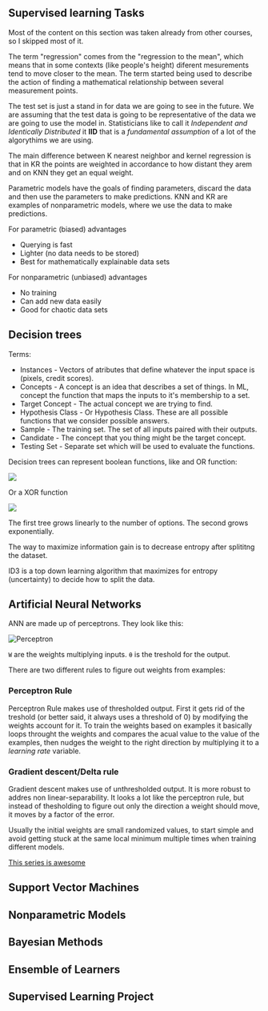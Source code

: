
## Supervised learning Tasks

Most of the content on this section was taken already from other courses, so I skipped most of it.

The term "regression" comes from the "regression to the mean", which means that in some contexts (like people's height) diferent mesurements tend to move closer to the mean. The term started being used to describe the action of finding a mathematical relationship  between several measurement points.

The test set is just a stand in for data we are going to see in the future. We are assuming that the test data is going to be representative of the data we are going to use the model in. Statisticians like to call it *Independent and Identically Distributed* it **IID** that is a *fundamental assumption* of a lot of the algorythims we are using.

The main difference between K nearest neighbor and kernel regression is that in KR the points are weighted in accordance to how distant they arem and on KNN they get an equal weight.

Parametric models have the goals of finding parameters, discard the data and then use the parameters to make predictions. KNN and KR are examples of nonparametric models, where we use the data to make predictions.

For parametric (biased) advantages
- Querying is fast
- Lighter (no data needs to be stored)
- Best for mathematically explainable data sets

For nonparametric (unbiased) advantages
- No training
- Can add new data easily
- Good for chaotic data sets

## Decision trees

Terms: 

- Instances - Vectors of atributes that define whatever the input space is (pixels, credit scores).
- Concepts - A concept is an idea that describes a set of things. In ML, concept the function that maps the inputs to it's membership to a set.
- Target Concept - The actual concept we are trying to find.
- Hypothesis Class - Or Hypothesis Class. These are all possible functions that we consider possible answers.
- Sample - The training set. The set of all inputs paired with their outputs.
- Candidate - The concept that you thing might be the target concept.
- Testing Set - Separate set which will be used to evaluate the functions.

Decision trees can represent boolean functions, like and OR function:

<img src='http://g.gravizo.com/g?
 digraph G {
   a [label="A"];
   t1 [label="True" shape=box];
   b [label="B"];
   t2 [label="True" shape=box];
   f1 [label="False" shape=box];
   a -> t1 [label=true]
   a -> b [label=false]
   b -> t2 [label=true]
   b -> f1 [label=false]
 }
'/>

Or a XOR function 

<img src='http://g.gravizo.com/g?
 digraph G {
   a [label="A"];
   b1 [label="B"];
   b2 [label="B"];
   t1 [label="True" shape=box];
   t2 [label="True" shape=box];
   f1 [label="False" shape=box];
   f2 [label="False" shape=box];
   a -> b1 [label=true]
   a -> b2 [label=false]
   b1 -> f1 [label=true]
   b1 -> t1 [label=false]
   b2 -> t2 [label=true]
   b2 -> f2 [label=false]
 }
'/>

The first tree grows linearly to the number of options. The second grows exponentially.

The way to maximize information gain is to decrease entropy after splititng the dataset.

ID3 is a top down learning algorithm that maximizes for entropy (uncertainty) to decide how to split the data.

## Artificial Neural Networks

ANN are made up of perceptrons. They look like this:

![Perceptron](https://upload.wikimedia.org/wikipedia/commons/thumb/6/60/ArtificialNeuronModel_english.png/600px-ArtificialNeuronModel_english.png)

`W` are the weights multiplying inputs. `θ` is the treshold for the output.

There are two different rules to figure out weights from examples: 

### Perceptron Rule 
Perceptron Rule  makes use of thresholded output. First it gets rid of the treshold (or better said, it always uses a threshold of 0) by modifying the weights account for it. To train the weights based on examples it basically loops throught the weights and compares the acual value to the value of the examples, then nudges the weight to the right direction by multiplying it to a *learning rate* variable. 

### Gradient descent/Delta rule 
Gradient descent makes use of unthresholded output. It is more robust to addres non linear-separability. It looks a lot like the perceptron rule, but instead of thesholding to figure out only the direction a weight should move, it moves by a factor of the error.

Usually the initial weights are small randomized values, to start simple and avoid getting stuck at the same local minimum multiple times when training different models.

[This series is awesome](https://www.youtube.com/watch?v=bxe2T-V8XRs)

## Support Vector Machines

## Nonparametric Models

## Bayesian Methods

## Ensemble of Learners

## Supervised Learning Project
